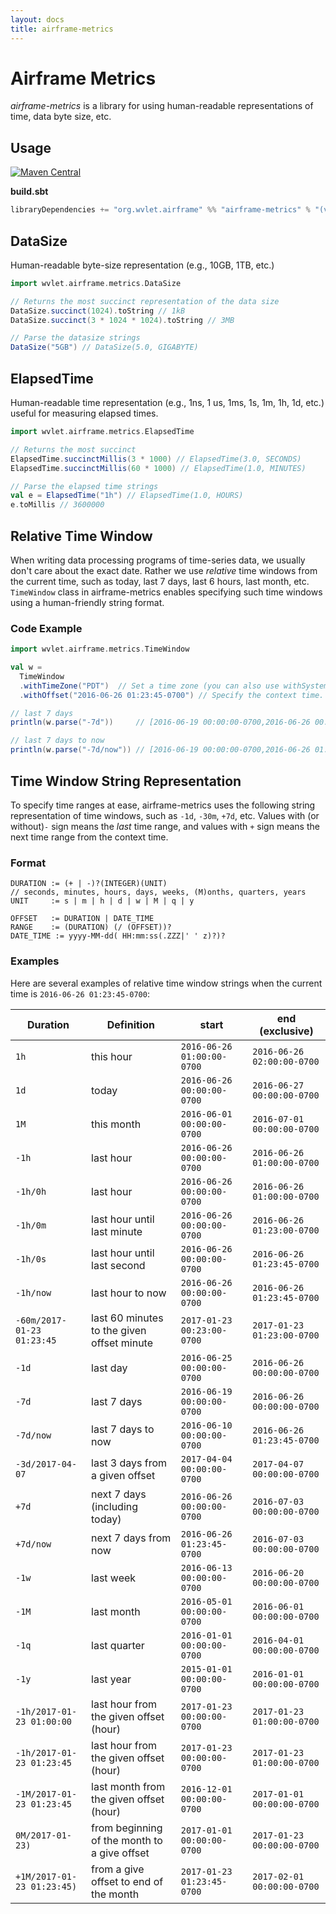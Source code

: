 ```yaml
---
layout: docs
title: airframe-metrics
---
```


# Airframe Metrics

*airframe-metrics* is a library for using human-readable representations of time, data byte size, etc.


## Usage
[![Maven Central](https://maven-badges.herokuapp.com/maven-central/org.wvlet.airframe/airframe-surface_2.12/badge.svg)](http://central.maven.org/maven2/org/wvlet/airframe/airframe-metrics_2.12/)

**build.sbt**

```scala
libraryDependencies += "org.wvlet.airframe" %% "airframe-metrics" % "(version)"
```


## DataSize

Human-readable byte-size representation (e.g., 10GB, 1TB, etc.)

```scala
import wvlet.airframe.metrics.DataSize

// Returns the most succinct representation of the data size
DataSize.succinct(1024).toString // 1kB
DataSize.succinct(3 * 1024 * 1024).toString // 3MB

// Parse the datasize strings
DataSize("5GB") // DataSize(5.0, GIGABYTE)
```

## ElapsedTime

Human-readable time representation (e.g., 1ns, 1 us, 1ms, 1s, 1m, 1h, 1d, etc.) useful for
measuring elapsed times.

```scala
import wvlet.airframe.metrics.ElapsedTime

// Returns the most succinct
ElapsedTime.succinctMillis(3 * 1000) // ElapsedTime(3.0, SECONDS)
ElapsedTime.succinctMillis(60 * 1000) // ElapsedTime(1.0, MINUTES)

// Parse the elapsed time strings
val e = ElapsedTime("1h") // ElapsedTime(1.0, HOURS)
e.toMillis // 3600000
```


## Relative Time Window

When writing data processing programs of time-series data, we usually don't care about the exact date. Rather we use *relative* time windows from the current time, such as today, last 7 days, last 6 hours, last month, etc.
`TimeWindow` class in airframe-metrics enables specifying such time windows using a human-friendly string format.

### Code Example
```scala
import wvlet.airframe.metrics.TimeWindow

val w =
  TimeWindow
  .withTimeZone("PDT")  // Set a time zone (you can also use withSystemTimeZone, withUTC, etc.)
  .withOffset("2016-06-26 01:23:45-0700") // Specify the context time. The default is the current time.

// last 7 days
println(w.parse("-7d"))     // [2016-06-19 00:00:00-0700,2016-06-26 00:00:00-0700)

// last 7 days to now
println(w.parse("-7d/now")) // [2016-06-19 00:00:00-0700,2016-06-26 01:23:45-0700)
```

## Time Window String Representation

To specify time ranges at ease, airframe-metrics uses the following string representation of time windows, such as `-1d`, `-30m`, `+7d`, etc.
Values with (or without)`-` sign means the *last* time range, and values with `+` sign means the next time range from the context time.

### Format

```
DURATION := (+ | -)?(INTEGER)(UNIT)
// seconds, minutes, hours, days, weeks, (M)onths, quarters, years
UNIT     := s | m | h | d | w | M | q | y

OFFSET   := DURATION | DATE_TIME
RANGE    := (DURATION) (/ (OFFSET))?
DATE_TIME := yyyy-MM-dd( HH:mm:ss(.ZZZ|' ' z)?)?
```

### Examples

Here are several examples of relative time window strings when the current time is `2016-06-26 01:23:45-0700`:

| Duration| Definition | start      | end (exclusive) |
|---------|------------|------------|-----------------|
|   `1h`    | this hour  | `2016-06-26 01:00:00-0700` | `2016-06-26 02:00:00-0700` |
|   `1d`    | today | `2016-06-26 00:00:00-0700` | `2016-06-27 00:00:00-0700` |
|   `1M`    | this month | `2016-06-01 00:00:00-0700` | `2016-07-01 00:00:00-0700` |
|  `-1h`   | last hour   |  `2016-06-26 00:00:00-0700` | `2016-06-26 01:00:00-0700`|
|  `-1h/0h`   | last hour   |  `2016-06-26 00:00:00-0700` | `2016-06-26 01:00:00-0700`|
|  `-1h/0m`   | last hour until last minute |  `2016-06-26 00:00:00-0700` | `2016-06-26 01:23:00-0700`|
|  `-1h/0s`   | last hour until last second |  `2016-06-26 00:00:00-0700` | `2016-06-26 01:23:45-0700`|
|  `-1h/now`   | last hour to now  |  `2016-06-26 00:00:00-0700` | `2016-06-26 01:23:45-0700`|
|`-60m/2017-01-23 01:23:45`| last 60 minutes to the given offset minute | `2017-01-23 00:23:00-0700` | `2017-01-23 01:23:00-0700`|
|  `-1d`    | last day   |  `2016-06-25 00:00:00-0700` | `2016-06-26 00:00:00-0700`|
|  `-7d`    | last 7 days | `2016-06-19 00:00:00-0700` | `2016-06-26 00:00:00-0700`|
| `-7d/now` | last 7 days to now | `2016-06-10 00:00:00-0700` | `2016-06-26 01:23:45-0700`|
|`-3d/2017-04-07`| last 3 days from a given offset | `2017-04-04 00:00:00-0700` | `2017-04-07 00:00:00-0700`|
|`+7d` | next 7 days (including today) | `2016-06-26 00:00:00-0700` | `2016-07-03 00:00:00-0700`|
|`+7d/now`| next 7 days from now | `2016-06-26 01:23:45-0700` | `2016-07-03 00:00:00-0700`|
|  `-1w`    | last week  |`2016-06-13 00:00:00-0700` | `2016-06-20 00:00:00-0700`|
|  `-1M`    | last month |`2016-05-01 00:00:00-0700` | `2016-06-01 00:00:00-0700`|
|  `-1q`    | last quarter |`2016-01-01 00:00:00-0700` | `2016-04-01 00:00:00-0700`|
|  `-1y`    | last year  |`2015-01-01 00:00:00-0700` | `2016-01-01 00:00:00-0700`|
|`-1h/2017-01-23 01:00:00`| last hour from the given offset (hour) | `2017-01-23 00:00:00-0700` | `2017-01-23 01:00:00-0700`|
|`-1h/2017-01-23 01:23:45`| last hour from the given offset (hour) | `2017-01-23 00:00:00-0700` | `2017-01-23 01:00:00-0700`|
|`-1M/2017-01-23 01:23:45`| last month from the given offset (hour) | `2016-12-01 00:00:00-0700` | `2017-01-01 00:00:00-0700`|
|`0M/2017-01-23)`| from beginning of the month to a give offset | `2017-01-01 00:00:00-0700` | `2017-01-23 00:00:00-0700`|
|`+1M/2017-01-23 01:23:45)`| from a give offset to end of the month | `2017-01-23 01:23:45-0700` | `2017-02-01 00:00:00-0700`|
